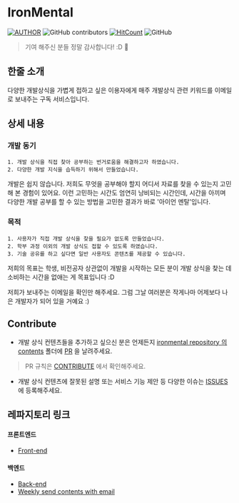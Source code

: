 # IronMental

[![AUTHOR](https://img.shields.io/badge/author-Devrother-lightgray)](https://github.com/Devrother)
![GitHub contributors](https://img.shields.io/github/contributors/devrother/ironmental?style=flat-square)
[![HitCount](http://hits.dwyl.io/devrother/ironmental.svg)](http://hits.dwyl.io/devrother/ironmental)
![GitHub](https://img.shields.io/github/license/devrother/ironmental?style=flat-square)

> 기여 해주신 분들 정말 감사합니다! :D :pray:

## 한줄 소개

다양한 개발상식을 가볍게 접하고 싶은 이용자에게 매주 개발상식 관련 키워드를 이메일로 보내주는 구독 서비스입니다.

## 상세 내용

### 개발 동기

```
1. 개발 상식을 직접 찾아 공부하는 번거로움을 해결하고자 하였습니다.
2. 다양한 개발 지식을 습득하기 위해서 만들었습니다.
```

개발은 쉽지 않습니다. 저희도 무엇을 공부해야 할지 어디서 자료를 찾을 수 있는지 고민해 본 경험이 있어요. 이런 고민하는 시간도 엄연히 낭비되는 시간인데, 시간을 아끼며 다양한 개발 공부를 할 수 있는 방법을 고민한 결과가 바로 '아이언 멘탈'입니다.

### 목적

```
1. 사용자가 직접 개발 상식을 찾을 필요가 없도록 만들었습니다.
2. 학부 과정 이외의 개발 상식도 접할 수 있도록 하였습니다.
3. 기술 공유를 하고 싶다면 일반 사용자도 콘텐츠를 제공할 수 있습니다.
```

저희의 목표는 학생, 비전공자 상관없이 개발을 시작하는 모든 분이 개발 상식을 찾는 데 소비하는 시간을 없애는 게 목표입니다 :D

저희가 보내주는 이메일을 확인만 해주세요. 그럼 그날 여러분은 작게나마 어제보다 나은 개발자가 되어 있을 거예요 :)

## Contribute

* 개발 상식 컨텐츠들을 추가하고 싶으신 분은 언제든지 [ironmental repository 의 contents](https://github.com/Devrother/ironmental/tree/master/contents) 폴더에 [PR](https://github.com/Devrother/ironmental/pulls) 을 날려주세요. 

> PR 규칙은 [CONTRIBUTE](https://github.com/Devrother/ironmental/tree/master/CONTRIBUTE.md) 에서 확인해주세요.

* 개발 상식 컨텐츠에 잘못된 설명 또는 서비스 기능 제안 등 다양한 이슈는 [ISSUES](https://github.com/Devrother/ironmental/issues) 에 등록해주세요.

## 레파지토리 링크

#### 프론트엔드
- [Front-end](https://github.com/Devrother/ironmental-frontend)

#### 백엔드
- [Back-end](https://github.com/Devrother/ironmental-backend)
- [Weekly send contents with email](https://github.com/Devrother/ironmental-send-contents)

